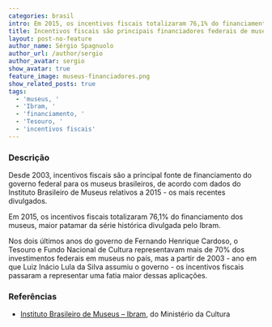 ```yaml
---
categories: brasil
intro: Em 2015, os incentivos fiscais totalizaram 76,1% do financiamento dos museus, maior patamar da série histórica
title: Incentivos fiscais são principais financiadores federais de museus desde início do governo Lula
layout: post-no-feature
author_name: Sérgio Spagnuolo
author_url: /author/sergio
author_avatar: sergio
show_avatar: true
feature_image: museus-financiadores.png
show_related_posts: true
tags:
  - 'museus, '
  - 'Ibram, '
  - 'financiamento, '
  - 'Tesouro, '
  - 'incentivos fiscais'
---
```




### Descrição

Desde 2003, incentivos fiscais são a principal fonte de financiamento do governo federal para os museus brasileiros, de acordo com dados do Instituto Brasileiro de Museus relativos a 2015 - os mais recentes divulgados.

Em 2015, os incentivos fiscais totalizaram 76,1% do financiamento dos museus, maior patamar da série histórica divulgada pelo Ibram.

Nos dois últimos anos do governo de Fernando Henrique Cardoso, o Tesouro e Fundo Nacional de Cultura representavam mais de 70% dos investimentos federais em museus no país, mas a partir de 2003 - ano em que Luiz Inácio Lula da Silva assumiu o governo - os incentivos fiscais passaram a representar uma fatia maior dessas aplicações.



### Referências


- [Instituto Brasileiro de Museus – Ibram](https://www.museus.gov.br/wp-content/uploads/2017/01/Investimentos-no-Setor-Museal-2015.pdf), do Ministério da Cultura
